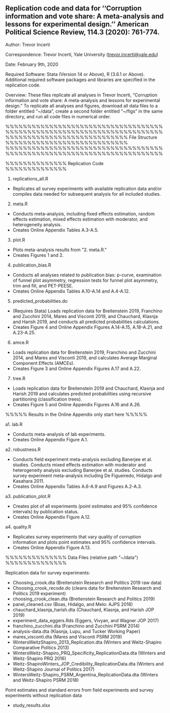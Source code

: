 ## Replication code and data for ‘‘Corruption information and vote share: A meta-analysis and lessons for experimental design.’’ American Political Science Review, 114.3 (2020): 761-774.

Author: Trevor Incerti

Correspondence: Trevor Incerti, Yale University (trevor.incerti@yale.edu)

Date: February 9th, 2020

Required Software: Stata (Version 14 or Above), R (3.6.1 or Above). 
Additional required software packages and libraries are specified in the replication code.

Overview: These files replicate all analyses in Trevor Incerti, “Corruption information and vote share: A meta-analysis and lessons for experimental design.” To replicate all analyses and figures, download all data files to a folder entitled “~/data”, create a second folder entitled “~/figs” in the same directory, and run all code files in numerical order. 

%%%%%%%%%%%%%%%%%%%%%%%%%%%%%%%%%%%%%%%%%%%%%%%%%%%%%%%%%%%%%%%%%%%%%%%%
%%%%%%%%%%%%%%%%%%%%%%%%%%%% File Structure %%%%%%%%%%%%%%%%%%%%%%%%%%%%
%%%%%%%%%%%%%%%%%%%%%%%%%%%%%%%%%%%%%%%%%%%%%%%%%%%%%%%%%%%%%%%%%%%%%%%% 


%%%%%%%%%%%%%% Replication Code %%%%%%%%%%%%%%

1. replications_all.R
- Replicates all survey experiments with available replication data and/or compiles data needed for subsequent analysis for all included studies.

2. meta.R
- Conducts meta-analysis, including fixed effects estimation, random effects estimation, mixed effects estimation with moderator, and heterogeneity analysis. 
- Creates Online Appendix Tables A.3-A.5.

3. plot.R
- Plots meta-analysis results from "2. meta.R."
- Creates Figures 1 and 2.  

4. publication_bias.R
- Conducts all analyses related to publication bias: p-curve, examination of funnel plot asymmetry, regression tests for funnel plot asymmetry, trim and fill, and PET-PEESE. 
- Creates Online Appendix Tables A.10-A.14 and A.4-A.12. 

5. predicted_probabilities.do
- (Requires Stata) Loads replication data for Breitenstein 2019, Franchino and Zucchini 2014, Mares and Visconti 2019, and Chauchard, Klasnja and Harish 2019, and conducts all predicted probabilities calculations. 
- Creates Figure 4 and Online Appendix Figures A.14-A.15, A.18-A.21, and A.23-A.25.

6. amce.R
- Loads replication data for Breitenstein 2019, Franchino and Zucchini 2014, and Mares and Visconti 2019, and calculates Average Marginal Component Effects (AMCEs).
- Creates Figure 3 and Online Appendix Figures A.17 and A.22. 

7. tree.R
- Loads replication data for Breitenstein 2019 and Chauchard, Klasnja and Harish 2019 and calculates predicted probabilities using recursive partitioning (classification trees). 
- Creates Figure 5 and Online Appendix Figures A.16 and A.26. 


%%%%% Results in the Online Appendix only start here %%%%%

a1. lab.R
- Conducts meta-analysis of lab experiments. 
- Creates Online Appendix Figure A.1.

a2. robustness.R
- Conducts field experiment meta-analysis excluding Banerjee et al. studies. Conducts mixed effects estimation with moderator and heterogeneity analysis excluding Banerjee et al. studies. Conducts survey experiment meta-analysis including De Figueiredo, Hidalgo and Kasahara 2011. 
- Creates Online Appendix Tables A.6-A.9 and Figures A.2-A.3.

a3. publication_plot.R
- Creates plot of all experiments (point estimates and 95% confidence intervals) by publication status. 
- Creates Online Appendix Figure A.12.

a4. quality.R
- Replicates survey experiments that vary quality of corruption information and plots point estimates and 95% confidence intervals. 
- Creates Online Appendix Figure A.13. 


%%%%%%%%%%%%%% Data Files (relative path "~/data") %%%%%%%%%%%%%%

Replication data for survey experiments:
- Choosing_crook.dta (Breitenstein Research and Politics 2019 raw data)
- Choosing_crook_recode.do (cleans data for Breitenstein Research and Politics 2019 experiment)
- choosing_crook_clean.dta (Breitenstein Research and Politics 2019)
- panel_cleaned.csv (Boas, Hidalgo, and Melo: AJPS 2018)
- chauchard_klasnja_harish.dta (Chauchard, Klasnja, and Harish JOP 2019)
- experiment_data_eggers.Rds (Eggers, Vivyan, and Wagner JOP 2017)
- franchino_zucchini.dta (Franchino and Zucchini PSRM 2014)
- analysis-data.dta (Klasnja, Lupu, and Tucker Working Paper)
- mares_visconti.dta (Mares and Visconti PSRM 2019)
- WintersWeitzShapiro_2013_Replication.dta (Winters and Weitz-Shapiro Comparative Politics 2013)
- WintersWeitz-Shapiro_PRQ_Specificity_ReplicationData.dta (Winters and Weitz-Shapiro PRQ 2016)
- Weitz-ShapiroWinters_JOP_Credibility_ReplicationData.dta (Winters and Weitz-Shapiro Journal of Politics 2017)
- WintersWeitz-Shapiro_PSRM_Argentina_ReplicationData.dta (Winters and Weitz-Shapiro PSRM 2018)


Point estimates and standard errors from field experiments and survey experiments without replication data
- study_results.xlsx
